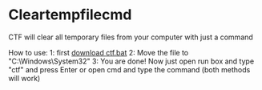 # Cleartempfilecmd

CTF will clear all temporary files from your computer with just a command

How to use:
1: first [download ctf.bat]({{"ctf.bat"}})
2: Move the file to "C:\Windows\System32"
3: You are done!
Now just open run box and type "ctf" and press Enter or open cmd and type the command (both methods will work)

